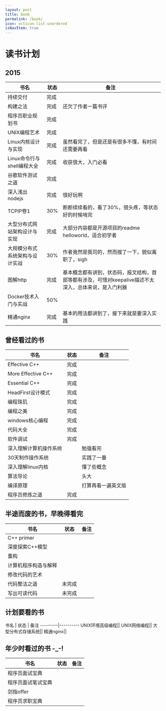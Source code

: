 ```yaml
---
layout: post
title: book
permalink: /book/
icon: octicon-list-unordered
isNavItem: true
---
```



# 读书计划 


## 2015
书名  | 状态 | 备注
-------|-------|----
持续交付|完成 |
构建之法|完成 | 还欠了作者一篇书评
程序员职业规划书|完成 | |
UNIX编程艺术|完成 | 
Linux内核设计与实现| 完成 | 虽然看完了，但是还是有很多不懂，有时间还需要再看
Linux命令行与shell编程大全| 完成| 收获很大，入门必看
谷歌软件测试之道| 完成| 
深入浅出nodejs|完成 | 很好玩啊
TCPIP卷1|30% | 断断续续看的，看了30%，很头疼，等状态好的时候啃完
大型分布式网站架构设计与实现|完成|大部分内容都是开源项目的readme helloworld，适合初学者
大规模分布式系统架构与设计实战|30%|作者竟然是我司的，然而搜了一下，貌似离职了，sigh
图解http|完成|基本概念都有讲到，状态码，报文结构，首部等都有涉及，可惜对keepalive描述不太深入，总体来说，是入门利器
Docker技术入门与实战|50%| 
精通nginx|完成|基本的用法都讲到了，接下来就是要深入实践 


## 曾经看过的书

书名  | 状态 | 备注
---------|----------|----
Effective C++|完成|
More Effective C++|完成|
Essential C++|完成 |
HeadFirst设计模式|完成 |
编程珠玑|完成 |
编程之美|完成|
windows核心编程|完成|
代码大全|完成|
软件调试|完成|
深入理解计算机操作系统||勉强看完
30天制作操作系统||实践了一番
深入理解linux内核||懂了些概念
算法导论||头大
编译原理||打算再看一遍英文版
程序员修炼之道|完成 | 

## 半途而废的书，早晚得看完
书名  | 状态 | 备注
---------|----------|-----
C++ primer||
深度探索C++模型||
重构||
计算机程序构造与解释||
修改代码的艺术||
代码整洁之道|未完成|
写出可读代码|未完成|

## 计划要看的书
书名  | 状态 | 备注
---------|----------
UNIX环境高级编程||
UNIX网络编程||
大型分布式存储系统||
精通nginx||

## 年少时看过的书 -_-!
书名  | 状态 | 备注|
---------|----------|-----
程序员面试宝典||
程序员面试笔试宝典||
剑指offer||
程序员求职宝典||
